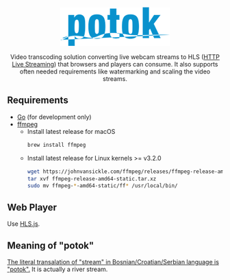 <div align="center">
  <br />

![potok](logo.png)

  <p>Video transcoding solution converting live webcam streams to HLS (<a href="https://developer.apple.com/streaming">HTTP Live Streaming</a>) that browsers and players can consume. It also supports often needed requirements like watermarking and scaling the video streams.</p>
</div>

## Requirements

- [Go](https://go.dev/) (for development only)
- [ffmpeg](https://www.ffmpeg.org/)
  - Install latest release for macOS
    ```sh
    brew install ffmpeg
    ```
  - Install latest release for Linux kernels >= v3.2.0
    ```sh
    wget https://johnvansickle.com/ffmpeg/releases/ffmpeg-release-amd64-static.tar.xz
    tar xvf ffmpeg-release-amd64-static.tar.xz
    sudo mv ffmpeg-*-amd64-static/ff* /usr/local/bin/
    ```

## Web Player

Use [HLS.js](https://github.com/video-dev/hls.js).

## Meaning of "potok"

[The literal transalation of "stream" in Bosnian/Croatian/Serbian language is "potok".](https://translate.google.com/?sl=en&tl=bs&text=stream&op=translate) It is actually a river stream.
